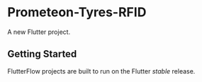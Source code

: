 # Prometeon-Tyres-RFID

A new Flutter project.

## Getting Started

FlutterFlow projects are built to run on the Flutter _stable_ release.
